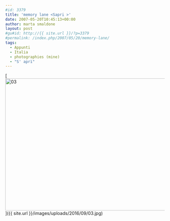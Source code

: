 ```yaml
---
#id: 3379
title: 'memory lane <Sapri >'
date: 2007-05-20T10:45:13+00:00
author: marta smaldone
layout: post
#gu#id: http://{{ site.url }}/?p=3379
#permalink: /index.php/2007/05/20/memory-lane/
tags:
  - Appunti
  - Italia
  - photographies (mine)
  - "S' aprì"
---
```

[<img class="aligncenter wp-image-3380" src="{{ site.url }}/images/uploads/2016/09/03.jpg" alt="03" width="600" height="419" srcset="{{ site.url }}/images/uploads/2016/09/03.jpg 645w, {{ site.url }}/images/uploads/2016/09/03-300x209.jpg 300w" sizes="(max-width: 600px) 100vw, 600px" />]({{ site.url }}/images/uploads/2016/09/03.jpg)